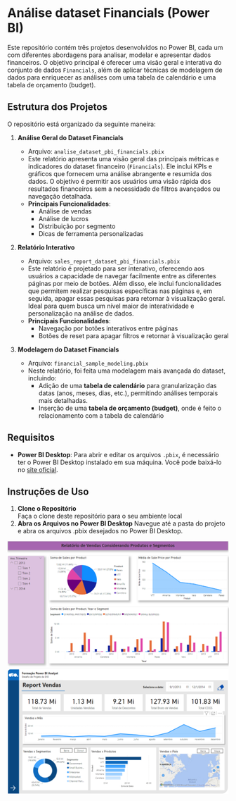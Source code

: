 # Análise dataset Financials (Power BI)
Este repositório contém três projetos desenvolvidos no Power BI, cada um com diferentes abordagens para analisar, modelar e apresentar dados financeiros. O objetivo principal é oferecer uma visão geral e interativa do conjunto de dados `Financials`, além de aplicar técnicas de modelagem de dados para enriquecer as análises com uma tabela de calendário e uma tabela de orçamento (budget).

## Estrutura dos Projetos
O repositório está organizado da seguinte maneira:

1. **Análise Geral do Dataset Financials**  
   - Arquivo: `analise_dataset_pbi_financials.pbix`
   - Este relatório apresenta uma visão geral das principais métricas e indicadores do dataset financeiro (`Financials`). Ele inclui KPIs e gráficos que fornecem uma análise abrangente e resumida dos dados. O objetivo é permitir aos usuários uma visão rápida dos resultados financeiros sem a necessidade de filtros avançados ou navegação detalhada.
   - **Principais Funcionalidades**:
     - Análise de vendas
     - Análise de lucros
     - Distribuição por segmento
     - Dicas de ferramenta personalizadas

2. **Relatório Interativo**  
   - Arquivo: `sales_report_dataset_pbi_financials.pbix`
   - Este relatório é projetado para ser interativo, oferecendo aos usuários a capacidade de navegar facilmente entre as diferentes páginas por meio de botões. Além disso, ele inclui funcionalidades que permitem realizar pesquisas específicas nas páginas e, em seguida, apagar essas pesquisas para retornar à visualização geral. Ideal para quem busca um nível maior de interatividade e personalização na análise de dados.
   - **Principais Funcionalidades**:
     - Navegação por botões interativos entre páginas
     - Botões de reset para apagar filtros e retornar à visualização geral

3. **Modelagem do Dataset Financials**  
   - Arquivo: `financial_sample_modeling.pbix`
   - Neste relatório, foi feita uma modelagem mais avançada do dataset, incluindo:
     - Adição de uma **tabela de calendário** para granularização das datas (anos, meses, dias, etc.), permitindo análises temporais mais detalhadas.
     - Inserção de uma **tabela de orçamento (budget)**, onde é feito o relacionamento com a tabela de calendário

## Requisitos
- **Power BI Desktop**: Para abrir e editar os arquivos `.pbix`, é necessário ter o Power BI Desktop instalado em sua máquina. Você pode baixá-lo no [site oficial](https://powerbi.microsoft.com/desktop/).
  
## Instruções de Uso
1. **Clone o Repositório**  
   Faça o clone deste repositório para o seu ambiente local
2. **Abra os Arquivos no Power BI Desktop**
   Navegue até a pasta do projeto e abra os arquivos .pbix desejados no Power BI Desktop.

![Página 1 - Relatório 1](https://github.com/gianmalfate/analise-dataset-pbi-financials/blob/main/img/report1_financials(1).png)
![Página 1 - Relatório 2](https://github.com/gianmalfate/analise-dataset-pbi-financials/blob/main/img/report2_financials(1).png)
